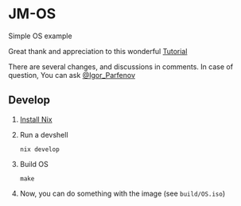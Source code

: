 # JM-OS

Simple OS example

Great thank and appreciation to this wonderful [Tutorial](http://www.jamesmolloy.co.uk)

There are several changes, and discussions in comments. In case of question, You can ask [@Igor_Parfenov](t.me/Igor_Parfenov)

## Develop

1. [Install Nix](https://github.com/deemp/flakes/blob/main/README/InstallNix.md)

1. Run a devshell

    ```console
    nix develop
    ```

1. Build OS

    ```console
    make
    ```

1. Now, you can do something with the image (see `build/OS.iso`)
